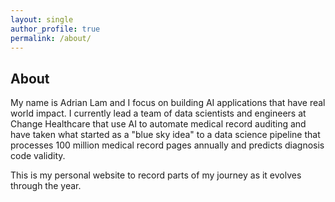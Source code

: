 ```yaml
---
layout: single
author_profile: true
permalink: /about/
---
```


## About

My name is Adrian Lam and I focus on building AI applications that have real world impact. I currently lead a team of data scientists and engineers at Change Healthcare that use AI to automate medical record auditing and have taken what started as a "blue sky idea" to a data science pipeline that processes 100 million medical record pages annually and predicts diagnosis code validity.  

This is my personal website to record parts of my journey as it evolves through the year.